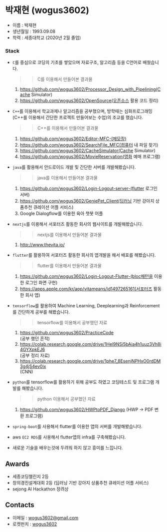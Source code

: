 # **박재현** (wogus3602)
- 이름 : 박재현
- 생년월일 : 1993.09.08
- 학력 : 세종대학교 (2020년 2월 졸업)

### Stack

- `C`를 중심으로 코딩의 기초를 쌓았으며 자료구조, 알고리즘 등을 C언어로 배웠습니다.
   >> C를 이용해서 만들어본 결과물
   
   1. https://github.com/wogus3602/Processor_Design_with_Pipelining(Cache Simulator)  <br/>
   2. https://github.com/wogus3602/OpenSource(오픈소스 활용 코드 정리)  <br/>
   
- `C++`를 이용해서 학교과제나 알고리즘을 공부했으며, 방학때는 심화프로그래밍(C++를 이용해서 간단한 프로젝트 만들어보는 수업)의 조교를 했습니다.
   >> C++를 이용해서 만들어본 결과물
   
   1. https://github.com/wogus3602/Editor-MFC-(메모장)  <br/>
   2. https://github.com/wogus3602/SearchFile_MFC(컴퓨터 내 파일 찾기)  <br/>
   3. https://github.com/wogus3602/CacheSimulator(Cache Simulator)  <br/>
   4. https://github.com/wogus3602/MovieReservation(영화 예매 프로그램)  <br/>
   
- `java`를 활용해서 안드로이드 개발 및 간단한 서버를 개발해봤습니다.
   >> java를 이용해서 만들어본 결과물
   
   1. https://github.com/wogus3602/Login-Logout-server-(flutter 로그인 서버)  <br/>
   2. https://github.com/wogus3602/GeniePet_Client(딥러닝 기반 강아지 상품추천 큐레이션 어플 서비스)  <br/>
   3. Google Dialogflow를 이용한 육아 챗봇 어플  <br/>

- `nextjs`를 이용해서 서포터즈 활동한 회사의 웹사이트를 개발해봤습니다.
   >> nextjs를 이용해서 만들어본 결과물
   
   1. http://www.thevita.io/  <br/>

- `flutter`를 활용하여 서포터즈 활동한 회사의 앱개발을 해서 배포를 해봤습니다.
   >> flutter를 이용해서 만들어본 결과물
   
   1. https://github.com/wogus3602/Login-Logout-Flutter-(bloc패턴을 이용한 로그인 화면 구현)  <br/>
   2. https://apps.apple.com/kr/app/vitameans/id1497265161(서포터즈 활동한 회사 앱)  <br/>

- `tensorflow`를 활용하여 Machine Learning, Deeplearning과 Reinforcement를 간단하게 공부를 해봤습니다.
   >> tensorflow를 이용해서 공부했던 자료
   
   1. https://github.com/wogus3602/PracticeCode <br/> (공부 했던 흔적)
   2. https://colab.research.google.com/drive/1Hel9NSi5bAia4h1uuz3Vh8i4GYXpkEJ6 <br/> (공부 정리 자료)
   3. https://colab.research.google.com/drive/1phe7_8EsenjNPHxO0rdDM3g4jS4ev0ix <br/> (CNN)

- `python`를 tensorflow를 활용하기 위해 공부도 하였고 코딩테스트 및 프로그램 개발를 해봤습니다.
   >> python 이용해서 공부했던 자료
   
   1. https://github.com/wogus3602/HWPtoPDF_Django (HWP -> PDF 변환 프로그램)

- `spring-boot`를 사용해서 flutter를 이용한 앱의 서버를 개발해봤습니다.

- aws `EC2 RDS`를 사용해서 flutter앱의 infra를 구축해봤습니다. 

- 새로운 기술을 배우는것에 두려워 하지 않고 흥미를 느낍니다.

## Awards
- 세종코딩챌린지 2등
- 창의경진설계대회 2등 (딥러닝 기반 강아지 상품추천 큐레이션 어플 서비스)
- sejong AI Hackathon 장려상

## Contacts

- 이메일 : wogus3602@gmail.com
- 로켓펀치 : [wogus3602](https://www.rocketpunch.com/@wogus3602)

